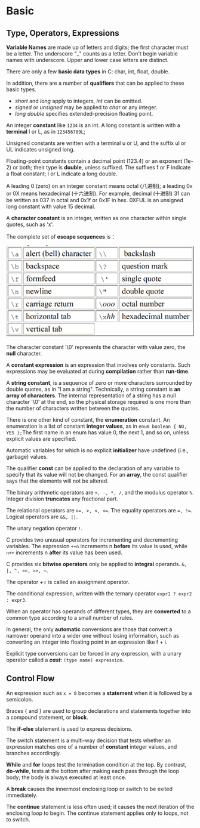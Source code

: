 # Basic

## Type, Operators, Expressions

**Variable Names** are made up of letters and digits; the first character must be a letter. The underscore "\_" counts as a letter. Don't begin variable names with underscore. Upper and lower case letters are distinct.

There are only a few **basic data types** in C: char, int, float, double.

In addition, there are a number of **qualifiers** that can be applied to these basic types.

* _short_ and _long_ apply to integers, _int_ can be omitted.
* _signed_ or _unsigned_ may be applied to _char_ or any integer.
* _long double_ specifies extended-precision floating point.

An integer **constant** like `1234` is an int. A long constant is written with a **terminal** l or L, as in `123456789L`; 

Unsigned constants are written with a terminal u or U, and the suffix ul or UL indicates unsigned long.

Floating-point constants contain a decimal point \(123.4\) or an exponent \(1e-2\) or both; their type is **double**, unless suffixed. The suffixes f or F indicate a float constant; l or L indicate a long double.

A leading 0 \(zero\) on an integer constant means octal \(八进制\); a leading 0x or 0X means hexadecimal \(十六进制\). For example, decimal \(十进制\) 31 can be written as 037 in octal and 0x1f or 0x1F in hex. 0XFUL is an unsigned long constant with value 15 decimal.

A **character constant** is an integer, written as one character within single quotes, such as 'x'.

The complete set of **escape sequences** is：

![](../.gitbook/assets/screen-shot-2018-07-21-at-10.32.19.png)

The character constant '\0' represents the character with value zero, the **null** character.

A **constant expression** is an expression that involves only constants. Such expressions may be evaluated at during **compilation** rather than **run-time**.

A **string constant**, is a sequence of zero or more characters surrounded by double quotes, as in "I am a string". Technically, a string constant is **an array of characters**. The internal representation of a string has a null character '\0' at the end, so the physical storage required is one more than the number of characters written between the quotes.

There is one other kind of constant, the **enumeration** constant. An enumeration is a list of constant **integer values**, as in `enum boolean { NO, YES };`The first name in an enum has value 0, the next 1, and so on, unless explicit values are specified.

Automatic variables for which is no explicit **initializer** have undefined \(i.e., garbage\) values.

The qualifier **const** can be applied to the declaration of any variable to specify that its value will not be changed. For an **array**, the const qualifier says that the elements will not be altered.

The binary arithmetic operators are `+, -, *, /`, and the modulus operator `%`. Integer division **truncates** any fractional part.

The relational operators are `>=, >, <, <=`. The equality operators are `=, !=`. Logical operators are `&&, ||`.

The unary negation operator `!`.

C provides two unusual operators for incrementing and decrementing variables. The expression `++n` increments n **before** its value is used, while `n++` increments n **after** its value has been used.

C provides six **bitwise** **operators** only be applied to **integral** operands. `&, |, ^, <<, >>, ~`.

The operator += is called an assignment operator.

The conditional expression, written with the ternary operator `expr1 ? expr2 : expr3`.

When an operator has operands of different types, they are **converted** to a common type according to a small number of rules.

In general, the only **automatic** conversions are those that convert a narrower operand into a wider one without losing information, such as converting an integer into floating point in an expression like f + i.

Explicit type conversions can be forced in any expression, with a unary operator called a _**cast**_: `(type name) expression`.

## Control Flow

An expression such as `x = 0` becomes a **statement** when it is followed by a semicolon.

Braces { and } are used to group declarations and statements together into a compound statement, or **block**.

The **if-else** statement is used to express decisions.

The switch statement is a multi-way decision that tests whether an expression matches one of a number of **constant** integer values, and branches accordingly.

**While** and **for** loops test the termination condition at the top. By contrast, **do-while**, tests at the bottom after making each pass through the loop body; the body is always executed at least once.

A **break** causes the innermost enclosing loop or switch to be exited immediately.

The **continue** statement is less often used; it causes the next iteration of the enclosing loop to begin. The continue statement applies only to loops, not to switch.

